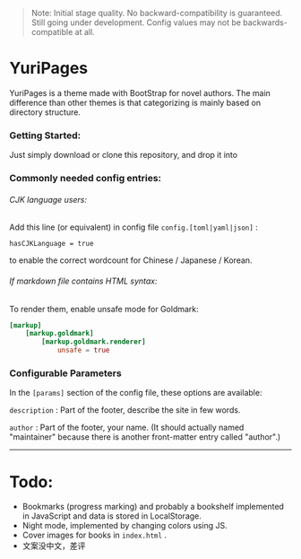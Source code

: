 > Note: Initial stage quality. No backward-compatibility is guaranteed. Still going under development. Config values may not be backwards-compatible at all.

# YuriPages

YuriPages is a theme made with BootStrap for novel authors. The main difference than other themes is that categorizing is mainly based on directory structure.

### Getting Started:

Just simply download or clone this repository, and drop it into 

### **Commonly needed config entries**:

###### CJK language users:

Add this line (or equivalent) in config file `config.[toml|yaml|json]` :

`hasCJKLanguage = true`

to enable the correct wordcount for Chinese / Japanese / Korean.

###### If markdown file contains HTML syntax:

To render them, enable unsafe mode for Goldmark:

```toml
[markup]
	[markup.goldmark]
		[markup.goldmark.renderer]
			unsafe = true
```



### Configurable Parameters

In the `[params]` section of the config file, these options are available:

`description`  : Part of the footer, describe the site in few words.

`author` : Part of the footer, your name. (It should actually named "maintainer" because there is another front-matter entry called "author".)

------

# Todo:

- Bookmarks (progress marking) and probably a bookshelf implemented in JavaScript and data is stored in LocalStorage.
- Night mode, implemented by changing colors using JS.
- Cover images for books in `index.html` .
- 文案没中文，差评